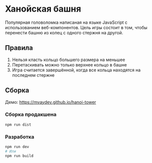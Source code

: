 # Ханойская башня
Популярная головоломка написаная на языке JavaScript с использованием веб-компонентов. Цель игры состоит в том, чтобы перенести башню из колец с одного стержня на другой.

## Правила
1. Нельзя класть кольцо большего размера на меньшее
2. Перетаскивать можно только верхнее кольцо в башне
3. Игра считается завершённой, когда все кольца находятся на последнем стержне

## Сборка

Демо: https://mvaydev.github.io/hanoi-tower

### Сборка продакшена
```
npm run dist
```
### Разработка
```powershell
npm run dev
# Или
npm run build
```
